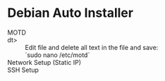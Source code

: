 # Debian Auto Installer

<dl>
  <dt>MOTD</dt>dt>
  <dd>Edit file and delete all text in the file and save:</dd>
  <dd>`sudo nano /etc/motd`</dd>
  
  <dt>Network Setup (Static IP)</dt>
  
  <dt>SSH Setup</dt>
  
</dl>
